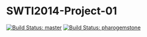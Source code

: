 SWTI2014-Project-01
===================
[![Build Status: master](https://travis-ci.org/SWTI2014/SWTI2014-Project-01.svg?branch=master)](https://travis-ci.org/SWTI2014/SWTI2014-Project-01)
[![Build Status: pharogemstone](https://travis-ci.org/SWTI2014/SWTI2014-Project-01.svg?branch=pharogemstone)](https://travis-ci.org/SWTI2014/SWTI2014-Project-01)